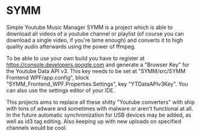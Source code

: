# SYMM
Simple Youtube Music Manager
SYMM is a project which is able to download all videos of a youtube channel or playlist (of course you can download a single video, if you're lame enough) and converts it to high quality audio afterwards using the power of ffmpeg.

To be able to use your own build you have to register at https://console.developers.google.com and generate a "Browser Key" for the Youtube Data API v3. This key needs to be set at "SYMM/src/SYMM Frontend WPF/app.config", block "SYMM_Frontend_WPF.Properties.Settings", key "YTDataAPIv3Key". You can also use the settings editor of your IDE.

This projects aims to replace all these shitty "Youtube converters" with ship with tons of adware and sometimes with malware or aren't functional at all. In the future automatic synchronization for USB devices may be added, as well as id3 tag editing. Also keeping up with new uploads on specified channels would be cool.